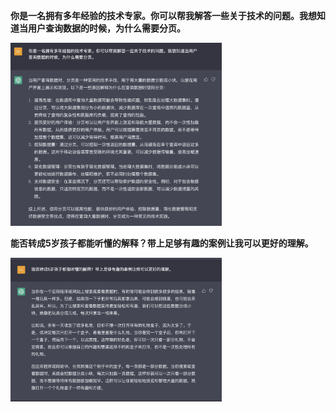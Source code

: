 **你是一名拥有多年经验的技术专家。你可以帮我解答一些关于技术的问题。我想知道当用户查询数据的时候，为什么需要分页。**

<img src="./prompt_9.png" style="zoom:33%;" />

**能否转成5岁孩子都能听懂的解释？带上足够有趣的案例让我可以更好的理解。**

<img src="./prompt_10.png" style="zoom:33%;" />